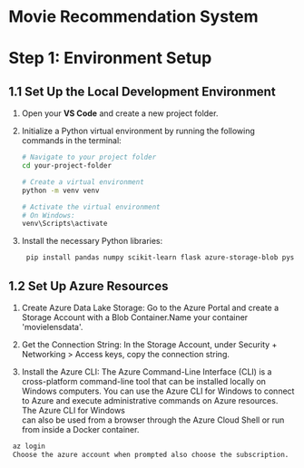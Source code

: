 # Movie Recommendation System
# Step 1: Environment Setup

## 1.1 Set Up the Local Development Environment
1. Open your **VS Code** and create a new project folder.
2. Initialize a Python virtual environment by running the following commands in the terminal:

   ```bash
   # Navigate to your project folder
   cd your-project-folder

   # Create a virtual environment
   python -m venv venv

   # Activate the virtual environment
   # On Windows:
   venv\Scripts\activate
3. Install the necessary Python libraries:

   ```bash
    pip install pandas numpy scikit-learn flask azure-storage-blob pyspark

## 1.2 Set Up Azure Resources
1. Create Azure Data Lake Storage:
   Go to the Azure Portal and create a Storage Account with a Blob Container.Name your container 'movielensdata'.

2. Get the Connection String:
   In the Storage Account, under Security + Networking > Access keys, copy the connection string.

3. Install the Azure CLI:
   The Azure Command-Line Interface (CLI) is a cross-platform command-line tool that can be installed locally on Windows computers. You can use the Azure CLI for Windows to connect to Azure and execute administrative commands on Azure resources. The Azure CLI for Windows   
   can also be used from a browser through the Azure Cloud Shell or run from inside a Docker container.
  
  ```bash
   az login
   Choose the azure account when prompted also choose the subscription.

